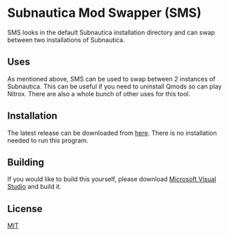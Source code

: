 # Subnautica Mod Swapper (SMS)

SMS looks in the default Subnautica installation directory and can swap between two installations of Subnautica.

## Uses

As mentioned above, SMS can be used to swap between 2 instances of Subnautica. This can be useful if you need to uninstall Qmods so can play Nitrox. There are also a whole bunch of other uses for this tool.

## Installation
The latest release can be downloaded from [here](https://github.com/Broken-OS/Subnautica-Mod-Swapper/releases). There is no installation needed to run this program.

## Building 
If you would like to build this yourself, please download [Microsoft Visual Studio](https://visualstudio.microsoft.com/) and build it.
## License
[MIT](https://choosealicense.com/licenses/mit/)
